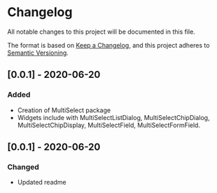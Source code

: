 # Changelog
All notable changes to this project will be documented in this file.

The format is based on [Keep a Changelog](https://keepachangelog.com/en/1.0.0/),
and this project adheres to [Semantic Versioning](https://semver.org/spec/v2.0.0.html).

## [0.0.1] - 2020-06-20
### Added
- Creation of MultiSelect package
- Widgets include with MultiSelectListDialog, MultiSelectChipDialog, MultiSelectChipDisplay, 
MultiSelectField, MultiSelectFormField.

## [0.0.1] - 2020-06-20
### Changed
- Updated readme
